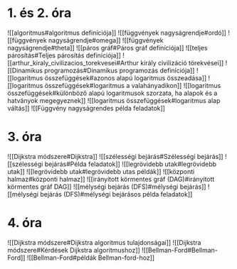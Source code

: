 # 1. és 2. óra
![[algoritmus#algoritmus definíciója]]
![[függvények nagyságrendje#ordó]]
![[függvények nagyságrendje#omega]]
![[függvények nagyságrendje#theta]]
![[páros gráf#Páros gráf definíciója]]
![[teljes párosítás#Teljes párosítás definíciója]]
![[arthur_kiraly_civilizacios_torekvesei#Arthur király civilizáció törekvései]]
![[Dinamikus programozás#Dinamikus programozás definíciója]]
![[logaritmus összefüggések#azonos alapú logaritmus összeadása]]
![[logaritmus összefüggések#logaritmus a valahányadikon]]
![[logaritmus összefüggések#különböző alapú logaritmusok szorzata, ha alapok és a hatványok megegyeznek]]
![[logaritmus összefüggések#logaritmus alap váltás]]
![[Függvény nagyságrendes példa feladatok]]
# 3. óra
![[Dijkstra módszere#Dijkstra]]
![[szélességi bejárás#Szélességi bejárás]]
![[szélességi bejárás#Példa feladatok]]
![[legrövidebb utak#legrövidebb utak]]
![[legrövidebb utak#legrövidebb utas példák]]
![[központi halmaz#központi halmaz]]
![[irányított körmentes gráf (DAG)#irányított körmentes gráf DAG]]
![[mélységi bejárás (DFS)#mélységi bejárás]]
![[mélységi bejárás (DFS)#mélységi bejárásos példa feladatok]]
# 4. óra
![[Dijkstra módszere#Dijkstra algoritmus tulajdonságai]]
![[Dijkstra módszere#Kérdések Dijkstra algoritmushoz]]
![[Bellman-Ford#Bellman-Ford]]
![[Bellman-Ford#példák Bellman-ford-hoz]]